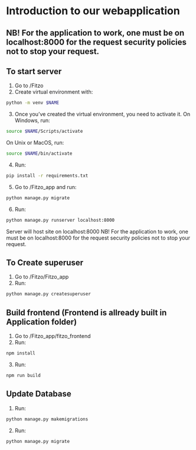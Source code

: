 # Introduction to our webapplication

## NB! For the application to work, one must be on localhost:8000 for the request security policies not to stop your request.

## To start server

1. Go to /Fitzo
2. Create virtual environment with:

```zsh
python -m venv $NAME
```

3. Once you’ve created the virtual environment, you need to activate it. On Windows, run:

```zsh
source $NAME/Scripts/activate
```

On Unix or MacOS, run:

```zsh
source $NAME/bin/activate
```

4. Run:

```zsh
pip install -r requirements.txt
```

5. Go to /Fitzo_app and run:

```zsh
python manage.py migrate
```

6. Run:

```zsh
python manage.py runserver localhost:8000
```

Server will host site on localhost:8000
NB! For the application to work, one must be on localhost:8000 for the request security policies not to stop your request.

## To Create superuser

1. Go to /Fitzo/Fitzo_app
2. Run:

```zsh
python manage.py createsuperuser
```

## Build frontend (Frontend is allready built in Application folder)

1. Go to /Fitzo_app/fitzo_frontend
2. Run:

```zsh
npm install
```

3. Run:

```zsh
npm run build
```

## Update Database

1. Run:

```zsh
python manage.py makemigrations
```

2. Run:

```zsh
python manage.py migrate
```
